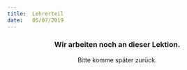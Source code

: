 ```yaml
---
title:  Lehrerteil
date:   05/07/2019
---
```


### <center>Wir arbeiten noch an dieser Lektion.</center>
<center>Bitte komme später zurück.</center>